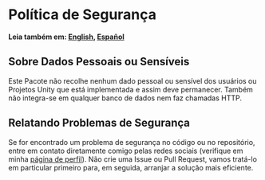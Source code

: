 # Política de Segurança

**Leia também em: [English](./SECURITY.md), [Español](./SECURITY.ES.md)**

## Sobre Dados Pessoais ou Sensíveis

Este Pacote não recolhe nenhum dado pessoal ou sensível dos usuários
ou Projetos Unity que está implementada e assim deve permanecer. Também não integra-se
em qualquer banco de dados nem faz chamadas HTTP.

## Relatando Problemas de Segurança

Se for encontrado um problema de segurança no código ou no repositório,
entre em contato diretamente comigo pelas redes sociais (verifique em minha
[página de perfil](https://github.com/Mestre-Tramador#social-media)). Não crie
uma Issue ou Pull Request, vamos tratá-lo em particular primeiro para, em seguida,
arranjar a solução mais eficiente.
